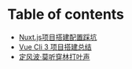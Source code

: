 # Table of contents

* [Nuxt.js项目搭建配置踩坑](README.md)
* [Vue Cli 3 项目搭建总结](vue-cli-3-xiang-mu-da-jian-zong-jie.md)
* [定风波·莫听穿林打叶声](my-github-blog.md)

